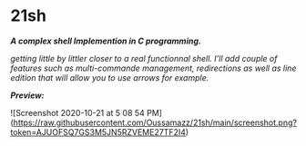 # 21sh
***A complex shell Implemention in C programming.***

*getting little by littler closer to a real functionnal shell. I’ll add couple of features such as multi-commande management, redirections as well as line edition that will allow you to use arrows for example.*

**_Preview:_**

![Screenshot 2020-10-21 at 5 08 54 PM] (https://raw.githubusercontent.com/Oussamazz/21sh/main/screenshot.png?token=AJUOFSQ7GS3M5JN5RZVEME27TF2I4)

